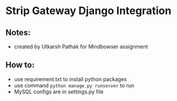 # Strip Gateway Django Integration

## Notes:

- created by Utkarsh Pathak for Mindbowser assignment

## How to:

- use requirement.txt to install python packages
- use command `python manage.py runserver` to run
- MySQL configs are in settings.py file
